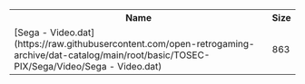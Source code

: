 <table>
<tr><th>Name</th><th>Size</th></tr>
<tr><td>
[Sega - Video.dat](https://raw.githubusercontent.com/open-retrogaming-archive/dat-catalog/main/root/basic/TOSEC-PIX/Sega/Video/Sega - Video.dat)
</td><td>863</td></tr>
</table>

